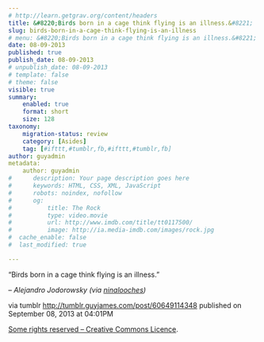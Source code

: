 ```yaml
---
# http://learn.getgrav.org/content/headers
title: &#8220;Birds born in a cage think flying is an illness.&#8221;
slug: birds-born-in-a-cage-think-flying-is-an-illness
# menu: &#8220;Birds born in a cage think flying is an illness.&#8221;
date: 08-09-2013
published: true
publish_date: 08-09-2013
# unpublish_date: 08-09-2013
# template: false
# theme: false
visible: true
summary:
    enabled: true
    format: short
    size: 128
taxonomy:
    migration-status: review
    category: [Asides]
    tag: [#ifttt,#tumblr,fb,#ifttt,#tumblr,fb]
author: guyadmin
metadata:
    author: guyadmin
#      description: Your page description goes here
#      keywords: HTML, CSS, XML, JavaScript
#      robots: noindex, nofollow
#      og:
#          title: The Rock
#          type: video.movie
#          url: http://www.imdb.com/title/tt0117500/
#          image: http://ia.media-imdb.com/images/rock.jpg
#  cache_enable: false
#  last_modified: true

---
```


“Birds born in a cage think flying is an illness.”

 – *Alejandro Jodorowsky (via [ninalooches](http://ninalooches.tumblr.com/))*

via tumblr http://tumblr.guyjames.com/post/60649114348 published on September 08, 2013 at 04:01PM

[Some rights reserved – Creative Commons Licence](https://creativecommons.org/licenses/by-nc/3.0/).
